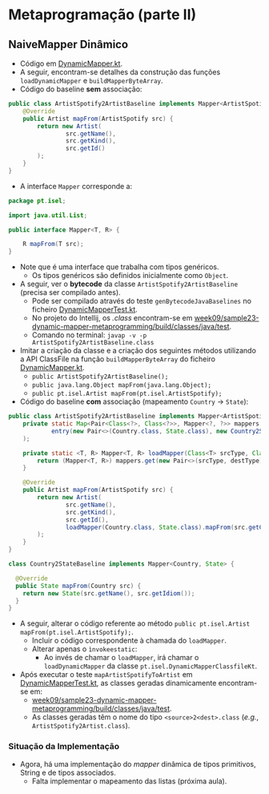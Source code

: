 # Metaprogramação (parte II)

## NaiveMapper Dinâmico

- Código em [DynamicMapper.kt](../sample23-dynamic-mapper-metaprogramming/src/main/kotlin/DynamicMapper.kt).
- A seguir, encontram-se detalhes da construção das funções `loadDynamicMapper` e `buildMapperByteArray`.
- Código do baseline **sem** associação:
```java
public class ArtistSpotify2ArtistBaseline implements Mapper<ArtistSpotify, Artist> {
    @Override
    public Artist mapFrom(ArtistSpotify src) {
        return new Artist(
                src.getName(),
                src.getKind(),
                src.getId()
        );
    }
}
```
- A interface `Mapper` corresponde a:
```java
package pt.isel;

import java.util.List;

public interface Mapper<T, R> {

    R mapFrom(T src);
}
```
- Note que é uma interface que trabalha com tipos genéricos.
  - Os tipos genéricos são definidos inicialmente como `Object`.
- A seguir, ver o **bytecode** da classe `ArtistSpotify2ArtistBaseline` (precisa ser compilado antes).
  - Pode ser compilado através do teste `genBytecodeJavaBaselines` no ficheiro [DynamicMapperTest.kt](../sample23-dynamic-mapper-metaprogramming/src/test/kotlin/pt/isel/DynamicMapperTest.kt). 
  - No projeto do Intellij, os _.class_ encontram-se em [week09/sample23-dynamic-mapper-metaprogramming/build/classes/java/test](../sample23-dynamic-mapper-metaprogramming/build/classes/java/test).
  - Comando no terminal: `javap -v -p ArtistSpotify2ArtistBaseline.class`
- Imitar a criação da classe e a criação dos seguintes métodos utilizando a API ClassFile na função `buildMapperByteArray` do ficheiro [DynamicMapper.kt](../sample23-dynamic-mapper-metaprogramming/src/main/kotlin/DynamicMapper.kt).
  - `public ArtistSpotify2ArtistBaseline();`
  - `public java.lang.Object mapFrom(java.lang.Object);`
  - `public pt.isel.Artist mapFrom(pt.isel.ArtistSpotify);`
- Código do baseline **com** associação (mapeamento `Country` → `State`):
```java
public class ArtistSpotify2ArtistBaseline implements Mapper<ArtistSpotify, Artist> {
    private static Map<Pair<Class<?>, Class<?>>, Mapper<?, ?>> mappers = Map.ofEntries(
            entry(new Pair<>(Country.class, State.class), new Country2StateBaseline())
    );

    private static <T, R> Mapper<T, R> loadMapper(Class<T> srcType, Class<R> destType) {
        return (Mapper<T, R>) mappers.get(new Pair<>(srcType, destType));
    }

    @Override
    public Artist mapFrom(ArtistSpotify src) {
        return new Artist(
                src.getName(),
                src.getKind(),
                src.getId(),
                loadMapper(Country.class, State.class).mapFrom(src.getCountry())
        );
    }
}

class Country2StateBaseline implements Mapper<Country, State> {

  @Override
  public State mapFrom(Country src) {
    return new State(src.getName(), src.getIdiom());
  }
}
```
- A seguir, alterar o código referente ao método `public pt.isel.Artist mapFrom(pt.isel.ArtistSpotify);`.
  - Incluir o código correspondente à chamada do `loadMapper`.
  - Alterar apenas o `ìnvokeestatic`:
    - Ao invés de chamar o `loadMapper`, irá chamar o `loadDynamicMapper` da classe `pt.isel.DynamicMapperClassfileKt`.
- Após executar o teste `mapArtistSpotifyToArtist` em [DynamicMapperTest.kt](../sample23-dynamic-mapper-metaprogramming/src/test/kotlin/pt/isel/DynamicMapperTest.kt), as classes geradas dinamicamente encontram-se em:
  - [week09/sample23-dynamic-mapper-metaprogramming/build/classes/java/test](../sample23-dynamic-mapper-metaprogramming/build/classes/java/test).
  - As classes geradas têm o nome do tipo `<source>2<dest>.class` (_e.g._, `ArtistSpotify2Artist.class`).

### Situação da Implementação

- Agora, há uma implementação do _mapper_ dinâmica de tipos primitivos, String e de tipos associados.
  - Falta implementar o mapeamento das listas (próxima aula).